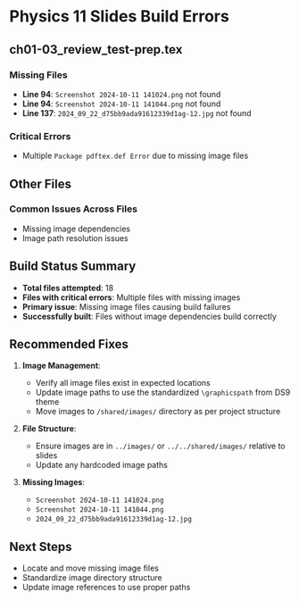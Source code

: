 # Physics 11 Slides Build Errors

## ch01-03_review_test-prep.tex

### Missing Files
- **Line 94**: `Screenshot 2024-10-11 141024.png` not found
- **Line 94**: `Screenshot 2024-10-11 141044.png` not found 
- **Line 137**: `2024_09_22_d75bb9ada91612339d1ag-12.jpg` not found

### Critical Errors
- Multiple `Package pdftex.def Error` due to missing image files

## Other Files

### Common Issues Across Files
- Missing image dependencies
- Image path resolution issues

## Build Status Summary
- **Total files attempted**: 18
- **Files with critical errors**: Multiple files with missing images
- **Primary issue**: Missing image files causing build failures
- **Successfully built**: Files without image dependencies build correctly

## Recommended Fixes
1. **Image Management**:
   - Verify all image files exist in expected locations
   - Update image paths to use the standardized `\graphicspath` from DS9 theme
   - Move images to `/shared/images/` directory as per project structure

2. **File Structure**:
   - Ensure images are in `../images/` or `../../shared/images/` relative to slides
   - Update any hardcoded image paths

3. **Missing Images**:
   - `Screenshot 2024-10-11 141024.png`
   - `Screenshot 2024-10-11 141044.png`
   - `2024_09_22_d75bb9ada91612339d1ag-12.jpg`

## Next Steps
- Locate and move missing image files
- Standardize image directory structure
- Update image references to use proper paths